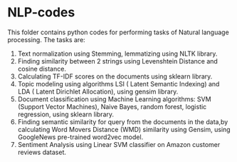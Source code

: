 # NLP-codes

This folder contains python codes for performing tasks of Natural language processing. The tasks are:
1. Text normalization using Stemming, lemmatizing using NLTK library.
2. Finding similarity between 2 strings using Levenshtein Distance and cosine distance.
3. Calculating TF-IDF scores on the documents using sklearn library.
3. Topic modeling using algorithms LSI ( Latent Semantic Indexing) and LDA ( Latent Dirichlet Allocation), using gensim library.
4. Document classification using Machine Learning algorithms: SVM (Support Vector Machines), Naive Bayes, random forest, logistic regression, using sklearn library.
5. Finding semantic similarity for query from the documents in the data,by calculating Word Movers Distance (WMD) similarity using Gensim, using GoogleNews pre-trained word2vec model.
6. Sentiment Analysis using Linear SVM classifier on Amazon customer reviews dataset.
